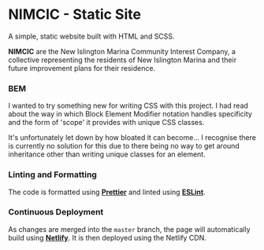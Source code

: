 # NIMCIC - Static Site

A simple, static website built with HTML and SCSS.

**NIMCIC** are the New Islington Marina Community Interest Company, a collective representing the residents of New Islington Marina and their future improvement plans for their residence.

### BEM

I wanted to try something new for writing CSS with this project. I had read about the way in which Block Element Modifier notation handles specificity and the form of 'scope' it provides with unique CSS classes.

It's unfortunately let down by how bloated it can become... I recognise there is currently no solution for this due to there being no way to get around inheritance other than writing unique classes for an element.

### Linting and Formatting

The code is formatted using **[Prettier](https://github.com/prettier/prettier)** and linted using **[ESLint](https://eslint.org/)**.

### Continuous Deployment

As changes are merged into the `master` branch, the page will automatically build using **[Netlify](https://netlify.com/)**. It is then deployed using the Netlify CDN.
